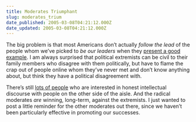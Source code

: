 ```yaml
---
title: Moderates Triumphant
slug: moderates_trium
date_published: 2005-03-08T04:21:12.000Z
date_updated: 2005-03-08T04:21:12.000Z
---
```


The big problem is that most Americans don’t actually *follow the lead* of the people whom we’ve picked to *be our leaders* when they [present a good example](http://news.bbc.co.uk/2/hi/asia-pacific/4325585.stm). I am always surprised that political extremists can be civil to their family members who disagree with them politically, but have to flame the crap out of people online whom they’ve never met and don’t know anything about, but think they have a political disagreement with.

There’s still [lots of people](http://ask.metafilter.com/mefi/16023) who are interested in honest intellectual discourse with people on the other side of the aisle. And the radical moderates *are* winning, long-term, against the extremists. I just wanted to post a little reminder for the other moderates out there, since we haven’t been particularly effective in promoting our successes.
